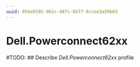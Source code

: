 ```yaml
---
uuid: 054e9192-961c-487c-bb77-9ccee3a59b65
---
```



# Dell.Powerconnect62xx


#TODO: ## Describe *Dell.Powerconnect62xx* profile

